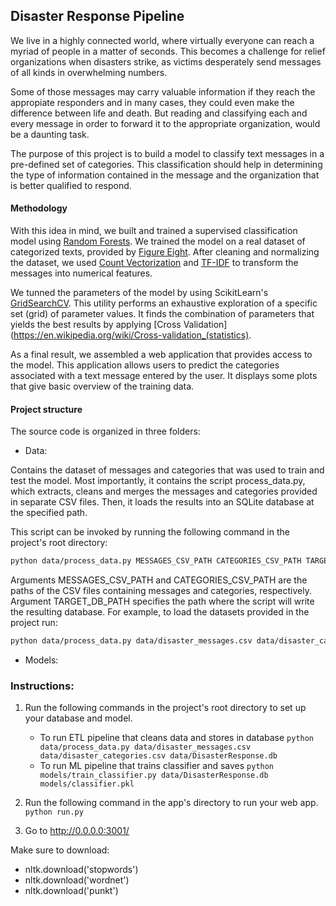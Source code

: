 ## Disaster Response Pipeline

We live in a highly connected world, where virtually everyone can reach a myriad of people in a matter of seconds. 
This becomes a challenge for relief organizations when disasters strike, as victims desperately send messages of 
all kinds in overwhelming numbers. 

Some of those messages may carry valuable information if they reach the appropiate responders and in many cases, 
they could even make the difference between life and death. But reading and classifying each and every message in 
order to forward it to the appropriate organization, would be a daunting task.

The purpose of this project is to build a model to classify text messages in a pre-defined set of categories. 
This classification should help in determining the type of information contained in the message and the organization 
that is better qualified to respond.

#### Methodology

With this idea in mind, we built and trained a supervised classification model using 
[Random Forests](https://en.wikipedia.org/wiki/Random_forest). We trained the model on a real dataset of 
categorized texts, provided by [Figure Eight](https://www.figure-eight.com/). After cleaning and normalizing the 
dataset, we used [Count Vectorization](https://en.wikipedia.org/wiki/Bag-of-words_model) and 
[TF-IDF](https://en.wikipedia.org/wiki/Tf%E2%80%93idf) to transform the messages into numerical features.

We tunned the parameters of the model by using ScikitLearn's 
[GridSearchCV](https://scikit-learn.org/stable/modules/grid_search.html#exhaustive-grid-search). 
This utility performs an exhaustive exploration of a specific set (grid) of parameter values. 
It finds the combination of parameters that yields the best results by applying 
[Cross Validation](https://en.wikipedia.org/wiki/Cross-validation_(statistics).

As a final result, we assembled a web application that provides access to the model. This application allows 
users to predict the categories associated with a text message entered by the user. It displays some plots that
give basic overview of the training data.

#### Project structure

The source code is organized in three folders:

- Data: 

Contains the dataset of messages and categories that was used to train and test the model. 
Most importantly, it contains the script process_data.py, which extracts, cleans and merges the messages 
and categories provided in separate CSV files. Then, it loads the results into an SQLite database at 
the specified path. 

This script can be invoked by running the following command in the project's root directory:

```bash
python data/process_data.py MESSAGES_CSV_PATH CATEGORIES_CSV_PATH TARGET_DB_PATH
```

Arguments MESSAGES_CSV_PATH and CATEGORIES_CSV_PATH are the paths of the CSV files containing messages and categories, 
respectively. Argument TARGET_DB_PATH specifies the path where the script will write the resulting database. 
For example, to load the datasets provided in the project run:

```bash
python data/process_data.py data/disaster_messages.csv data/disaster_categories.csv data/DisasterResponse.db
```

- Models:






### Instructions:
1. Run the following commands in the project's root directory to set up your database and model.

    - To run ETL pipeline that cleans data and stores in database
        `python data/process_data.py data/disaster_messages.csv data/disaster_categories.csv data/DisasterResponse.db`
    - To run ML pipeline that trains classifier and saves
        `python models/train_classifier.py data/DisasterResponse.db models/classifier.pkl`

2. Run the following command in the app's directory to run your web app.
    `python run.py`

3. Go to http://0.0.0.0:3001/

Make sure to download:

- nltk.download('stopwords')
- nltk.download('wordnet')
- nltk.download('punkt')

